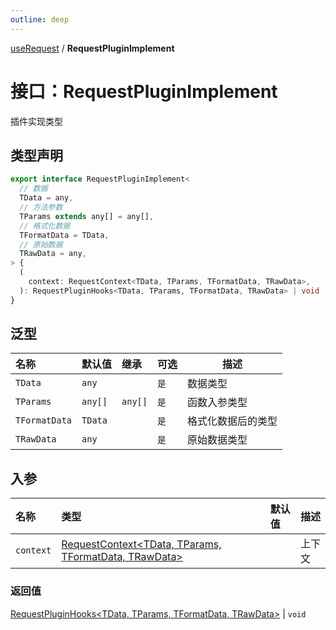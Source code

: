 ```yaml
---
outline: deep
---
```


[useRequest](./home) / **RequestPluginImplement**

# 接口：RequestPluginImplement

插件实现类型

## 类型声明

```typescript
export interface RequestPluginImplement<
  // 数据
  TData = any,
  // 方法参数
  TParams extends any[] = any[],
  // 格式化数据
  TFormatData = TData,
  // 原始数据
  TRawData = any,
> {
  (
    context: RequestContext<TData, TParams, TFormatData, TRawData>,
  ): RequestPluginHooks<TData, TParams, TFormatData, TRawData> | void
}
```

## 泛型

| 名称            | 默认值     | 继承      | 可选  | 描述        |
|:--------------|:--------|:--------|:----|-----------|
| `TData`       | `any`   |         | `是` | 数据类型      |
| `TParams`     | `any[]` | `any[]` | `是` | 函数入参类型    |
| `TFormatData` | `TData` |         | `是` | 格式化数据后的类型 |
| `TRawData`    | `any`   |         | `是` | 原始数据类型    |

## 入参

| 名称         | 类型                                                                      | 默认值 | 描述  |
|:-----------|:------------------------------------------------------------------------|:----|:----|
| `context`    | [RequestContext\<TData, TParams, TFormatData, TRawData>](./request-context) |     | 上下文 |

### 返回值

[RequestPluginHooks<TData, TParams, TFormatData, TRawData>](./request-plugin-hooks) | `void`

